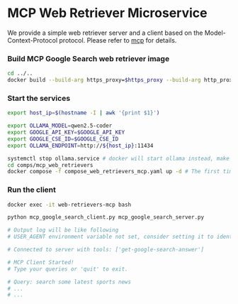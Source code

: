 
# MCP Web Retriever Microservice

We provide a simple web retriever server and a client based on the Model-Context-Protocol protocol. Please refer to [mcp](https://modelcontextprotocol.io/quickstart/server) for details.

### Build MCP Google Search web retriever image

```bash
cd ../..
docker build --build-arg https_proxy=$https_proxy --build-arg http_proxy=$http_proxy -t opea/web-retrievers-mcp:latest -f comps/mcp_web_retrievers/Dockerfile.mcp .
```

### Start the services

```bash
export host_ip=$(hostname -I | awk '{print $1}')

export OLLAMA_MODEL=qwen2.5-coder
export GOOGLE_API_KEY=$GOOGLE_API_KEY
export GOOGLE_CSE_ID=$GOOGLE_CSE_ID
export OLLAMA_ENDPOINT=http://${host_ip}:11434

systemctl stop ollama.service # docker will start ollama instead, make sure there are no port conflicts
cd comps/mcp_web_retrievers
docker compose -f compose_web_retrievers_mcp.yaml up -d # The first time it will take a few minutes to pull the Ollama model
```

### Run the client

```bash
docker exec -it web-retrievers-mcp bash

python mcp_google_search_client.py mcp_google_search_server.py

# Output log will be like following
# USER_AGENT environment variable not set, consider setting it to identify your requests.

# Connected to server with tools: ['get-google-search-answer']

# MCP Client Started!
# Type your queries or 'quit' to exit.

# Query: search some latest sports news
# ...
# ...
```
